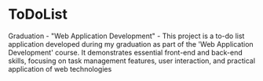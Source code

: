 # ToDoList
Graduation - "Web Application Development" - This project is a to-do list application developed during my graduation as part of the 'Web Application Development' course. It demonstrates essential front-end and back-end skills, focusing on task management features, user interaction, and practical application of web technologies
